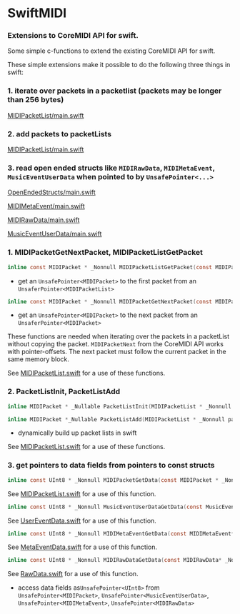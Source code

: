 # SwiftMIDI
### Extensions to CoreMIDI API for swift.

Some simple c-functions to extend the existing CoreMIDI API for swift.

These simple extensions make it possible to do the following three things in swift:

### 1. iterate over packets in a packetlist (packets may be longer than 256 bytes)

[MIDIPacketList/main.swift](MIDIPacketList/main.swift)
  
### 2. add packets to packetLists

[MIDIPacketList/main.swift](MIDIPacketList/main.swift)
  
### 3. read open ended structs like `MIDIRawData`, `MIDIMetaEvent`, `MusicEventUserData` when pointed to by `UnsafePointer<...>`

[OpenEndedStructs/main.swift](OpenEndedStructs/main.swift)
  
[MIDIMetaEvent/main.swift](MIDIMetaEvent/main.swift)
  
[MIDIRawData/main.swift](MIDIRawData/main.swift)
  
[MusicEventUserData/main.swift](MusicEventUserData/main.swift)

### 1. MIDIPacketGetNextPacket, MIDIPacketListGetPacket

```c
inline const MIDIPacket * _Nonnull MIDIPacketListGetPacket(const MIDIPacketList * _Nonnull packetList);
```
- get an `UnsafePointer<MIDIPacket>` to the first packet from an `UnsaferPointer<MIDIPacketList>`
```c
inline const MIDIPacket * _Nonnull MIDIPacketGetNextPacket(const MIDIPacket * _Nonnull packet);
```
- get an `UnsafePointer<MIDIPacket>` to the next packet from an `UnsaferPointer<MIDIPacket>`

These functions are needed when iterating over the packets in a packetList without copying the packet.
`MIDIPacketNext` from the CoreMIDI API works with pointer-offsets. The next packet must follow the current packet in the same memory block.

See [MIDIPacketList.swift](Common/MIDIPacketList.swift) for a use of these functions.

### 2. PacketListInit, PacketListAdd

```c
inline MIDIPacket * _Nullable PacketListInit(MIDIPacketList * _Nonnull packetList);
```

```c
inline MIDIPacket *_Nullable PacketListAdd(MIDIPacketList * _Nonnull packetList, ByteCount listSize, MIDIPacket *_Nullable currentPacket, MIDITimeStamp timeStamp, ByteCount dataSize, const Byte * _Nonnull data);

```
- dynamically build up packet lists in swift

See [MIDIPacketList.swift](Common/MIDIPacketList.swift) for a use of these functions.

### 3. get pointers to data fields from pointers to const structs

```c
inline const UInt8 * _Nonnull MIDIPacketGetData(const MIDIPacket * _Nonnull packet);
```
See [MIDIPacketList.swift](Common/MIDIPacketList.swift) for a use of this function.
```c
inline const UInt8 * _Nonnull MusicEventUserDataGetData(const MusicEventUserData* _Nonnull  event);
```
See [UserEventData.swift](Common/UserEventData.swift) for a use of this function.
```c
inline const UInt8 * _Nonnull MIDIMetaEventGetData(const MIDIMetaEvent* _Nonnull  event);
```
See [MetaEventData.swift](Common/MetaEventData.swift) for a use of this function.
```c
inline const UInt8 * _Nonnull MIDIRawDataGetData(const MIDIRawData* _Nonnull  data);
```
See [RawData.swift](Common/RawData.swift) for a use of this function.

- access data fields as`UnsafePointer<UInt8>` from `UnsafePointer<MIDIPacket>`, `UnsafePointer<MusicEventUserData>`, `UnsafePointer<MIDIMetaEvent>`, `UnsafePointer<MIDIRawData>`



 
